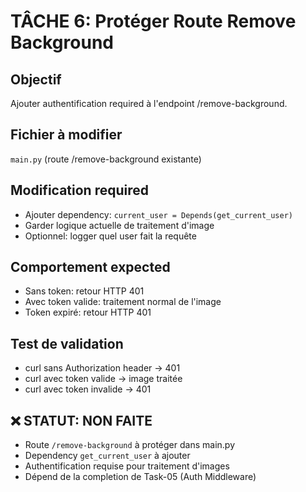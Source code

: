# TÂCHE 6: Protéger Route Remove Background

## Objectif

Ajouter authentification required à l'endpoint /remove-background.

## Fichier à modifier

`main.py` (route /remove-background existante)

## Modification required

- Ajouter dependency: `current_user = Depends(get_current_user)`
- Garder logique actuelle de traitement d'image
- Optionnel: logger quel user fait la requête

## Comportement expected

- Sans token: retour HTTP 401
- Avec token valide: traitement normal de l'image
- Token expiré: retour HTTP 401

## Test de validation

- curl sans Authorization header -> 401
- curl avec token valide -> image traitée
- curl avec token invalide -> 401

## ❌ STATUT: NON FAITE
- Route `/remove-background` à protéger dans main.py
- Dependency `get_current_user` à ajouter
- Authentification requise pour traitement d'images
- Dépend de la completion de Task-05 (Auth Middleware)
